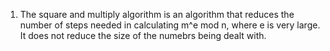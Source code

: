 1. The square and multiply algorithm is an algorithm that reduces the number of steps needed in calculating m^e mod n, where e is very large. It does not reduce the size of the numebrs being dealt with.
